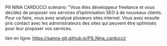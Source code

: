 P9 NINA CARDUCCI
scénario: "Vous êtes développeur freelance et vous décidez de proposer vos services d’optimisation SEO à de nouveaux clients. Pour ce faire, vous avez analysé plusieurs sites internet. Vous avez ensuite pris contact avec les administrateurs des sites qui peuvent être optimisés pour leur proposer vos services. 

lien en ligne:  https://samra-git.github.io/P9_Nina_carducci/

